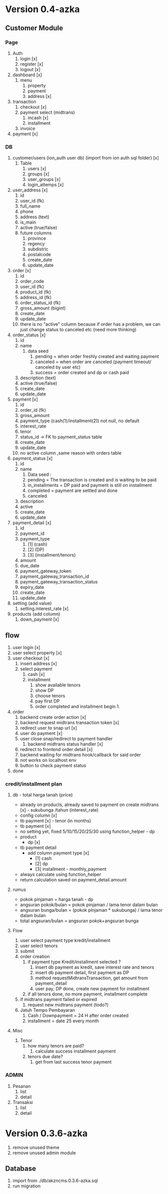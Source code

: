 # Version 0.4-azka

## Customer Module

### Page
1. Auth
   1. login [x]
   2. register [x]
   3. logout  [x]
2. dashboard [x]
   1. menu
      1. property
      2. payment
      3. address [x]
3. transaction 
   1. checkout [x]
   2. payment select (midtrans) 
      1. incash [x]
      2. installment 
   3. invoice 
4. payment [x]

### DB
1. customer/users (ion_auth user db) (import from ion auth sql folder) [x]
   1. Table 
      1. users [x]
      2. groups [x]
      3. user_groups [x]
      4. login_attemps [x]
2. user_address [x]
   1. id
   2. user_id (fk)
   3. full_name
   4. phone
   5. address (text)
   6. is_main
   7. active (true/false)
   8. future columns
      1. province
      2. regency
      3. subdistric
      4. postalcode
      5. create_date
      6. update_date
3. order [x]
   1. id
   2. order_code
   3. user_id (fk)
   4. product_id (fk)
   5. address_id (fk)
   6. order_status_id (fk)
   7. gross_amount (bigint)
   8. create_date
   9. update_date
   10. there is no "active" column because if order has a problem, we can just change status to canceled etc (need more thinking)
4. order_status [x]
   1. id
   2. name
      1. data seed
         1. pending = when order freshly created and waiting payment
         2. canceled = when order are canceled (payment timeout/ canceled by user etc)
         3. success = order created and dp or cash paid
   3. description (text)
   4. active (true/false)
   5. create_date
   6. update_date
5. payment [x]
   1. id
   2. order_id (fk)
   3. gross_amount
   4. payment_type (cash(1)/installment(2)) not null, no default
   5. interest_rate
   6. tenor
   7. status_id -> FK to payment_status table
   8. create_date
   9. update_date
   10. no active column ,same reason with orders table
6. payment_status [x]
   1.  id
   2.  name
       1.  Data seed : 
          1. pending = The transaction is created and is waiting to be paid
          2. in_installments = DP paid and payment is still on installment 
          3. completed = payment are settled and done
          4. canceled
   3. description
   4. active
   5. create_date
   6. update_date
7. payment_detail [x]
   1. id
   2. payment_id
   3. payment_type
      1. [1] (cash)
      2. [2] (DP)
      3. [3] (installment/tenors)
   4. amount
   5. due_date
   6. payment_gateway_token
   7. payment_gateway_transaction_id
   8. payment_gateway_transaction_status
   9. expiry_date
   10. create_date
   11. update_date
8. setting (add value)
   1. setting.interest_rate [x] 
9. products (add column)
   1.  down_payment [x]
## flow
1. user login [x]
2. user select property [x]
3. user checkout [x]
   1. insert address [x]
   2. select payment
      1. cash [x]
      2. installment
         1. show available tenors
         2. show DP
         3. choose tenors
         4. pay first DP
         5. order completed and installment begin
            1. 
4. order
   1. backend create order action [x]
   2. backend request midtrans transaction token [x]
   3. redirect user to snap url [x]
   4. user do payment [x]
   5. user close snap/redirect to payment handler 
      1. backend midtrans status handler [x]
   6.  redirect to frontend order detail [x]
   7.  backend waiting for midtrans hook/callback for said order
      1. not works on localhost env
   8.  button to check payment status 
5.  done

### credit/installment plan
   1. db
     - total harga tanah (price)
        - already on products, already saved to payment on create midtrans [x]
     - sukubunga /tahun (interest_rate)
       - config column [x]
       - tb payment [x]
     - tenor (in months)
       - tb payment  [x]
       - no setting yet, fixed 5/10/15/20/25/30 using function_helper
     - dp
       - product
         - dp [x]
       - tb payment detail 
         - add column payment type [x]
           - [1] cash
           - [2] dp
           - [3] installment
     - monthly_payment
       - always calculate using function_helper
       - return calculation saved on payment_detail.amount
  
   2. rumus
      - pokok pinjaman = harga tanah - dp
      - angsuran pokok/bulan = pokok pinjaman / lama tenor dalam bulan
      - angsuran bunga/bulan = (pokok pinjaman * sukubunga) / lama tenor dalam bulan
      - total angsuran/bulan = angsuran pokok+angsuran bunga
  
   3. Flow
      1. user select payment type kredit/installment
      2. user select tenors
      3. submit
      4. order creation
         1. if payment type Kredit/installment selected ?
            1. insert db payment as kredit, save interest rate and tenors
            2. insert db payment detail, first payment as DP
            3. method requestMidtransTransaction, get amount from payment_detail
            4. user pay, DP done, create new payment for installment
         2. if all tenors done, no more payment, installment complete 
      5. if midtrans payment failed or expired
            1. request new midtrans payment (todo?)
      6. Jatuh Tempo Pembayaran
          1. Cash / Downpayment = 24 H after order created
          2. installment = date 25 every month
   
   4. Misc
      1. Tenor 
         1. how many tenors are paid?
            1. calculate success installment payment
         2. tenors due date?
            1. get from last success tenor payment  

### ADMIN
1. Pesanan 
   1. list
   2. detail
2. Transaksi
   1. list
   2. detail

# Version 0.3.6-azka
1. remove unused theme
2. remove unused admin module

## Database
1. import from ./db/akzncms.0.3.6-azka.sql
2. run migration